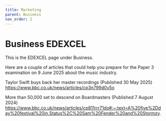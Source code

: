 ```yaml
---
title: Marketing
parent: Business
nav_order: 2
---
```

# Business EDEXCEL

This is the EDEXCEL page under Business.


Here are a couple of articles that could help you prepare for the Paper 3 examination on 9 June 2025 about the music industry.


Taylor Swift buys back her master recordings (Published 30 May 2025)
https://www.bbc.co.uk/news/articles/cp3n799d0v5o

More than 50,000 set to descend on Boardmasters (Published 7 August 2024)
https://www.bbc.co.uk/news/articles/cp811rrr71do#:~:text=A%20five%2Dday%20festival%20in,Status%2C%20Sam%20Fender%20and%20Stormzy.
